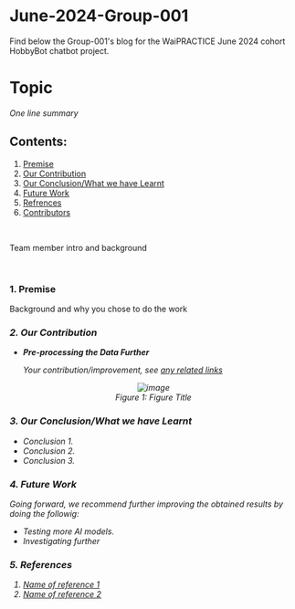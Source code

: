 # June-2024-Group-001
Find below the Group-001's blog for the WaiPRACTICE June 2024 cohort HobbyBot chatbot project.

<h1> Topic</h1>
<em>One line summary</em>

## Contents:
1. [Premise](#pre)<br/>
2. [Our Contribution](#our)<br/>
3. [Our Conclusion/What we have Learnt](#con)<br/>
4. [Future Work](#fw)<br/>
5. [Refrences](#ref)<br/>
6. [Contributors](#contributor)<br/>

<br/>
<p>Team member intro and background</p><br/>

### <a name="pre">1. Premise</a>
Background and why you chose to do the work <em><br/>

### <a name="our">2. Our Contribution</a>
<ul>
 <li><b>Pre-processing the Data Further</b></li>
 <p>Your contribution/improvement, see <a href="https://www.google.com">any related links</a></p>
</ul>
 <p align="center">
 <img src="https://user-images.githubusercontent.com/69084008/95680839-409dfc80-0bd4-11eb-9dd7-3cf5567a2786.png" alt="image"/>
 <br/>
    <em>Figure 1: Figure Title</em>
 </p>


### <a name="con"> 3. Our Conclusion/What we have Learnt</a>
<ul>
 <li>Conclusion 1.</li>
 <li>Conclusion 2.</li>
 <li>Conclusion 3.</li>
</ul>

### <a name="fw">4. Future Work</a>
<p>Going forward, we recommend further improving the obtained results by doing the followig:</p>
<ul>
 <li>Testing more AI models.</li>
 <li>Investigating further</li>
</ul>

### <a name="ref">5. References</a>
<ol>
  <li><a href="https://google.com">Name of reference 1</a></li>
  <li><a href="https://google.com">Name of reference 2</a></li>
</ol>

